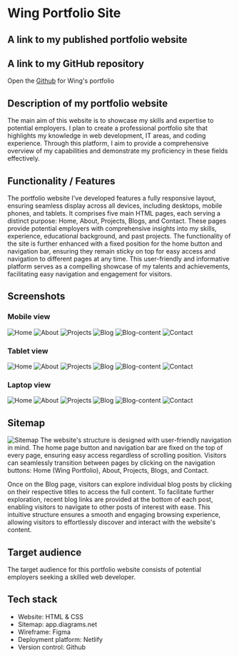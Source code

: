 # Wing Portfolio Site

## A link to my published portfolio website

## A link to my GitHub repository

Open the [Github](https://github.com/Wing-Lo/portfolio) for Wing's portfolio

## Description of my portfolio website

The main aim of this website is to showcase my skills and expertise to potential employers. I plan to create a professional portfolio site that highlights my knowledge in web development, IT areas, and coding experience. Through this platform, I aim to provide a comprehensive overview of my capabilities and demonstrate my proficiency in these fields effectively.

## Functionality / Features

The portfolio website I've developed features a fully responsive layout, ensuring seamless display across all devices, including desktops, mobile phones, and tablets. It comprises five main HTML pages, each serving a distinct purpose: Home, About, Projects, Blogs, and Contact. These pages provide potential employers with comprehensive insights into my skills, experience, educational background, and past projects. The functionality of the site is further enhanced with a fixed position for the home button and navigation bar, ensuring they remain sticky on top for easy access and navigation to different pages at any time. This user-friendly and informative platform serves as a compelling showcase of my talents and achievements, facilitating easy navigation and engagement for visitors.

## Screenshots

### Mobile view 

![Home](docs/screenshot/mobile-1-home.png)
![About](docs/screenshot/mobile-2-about.png)
![Projects](docs/screenshot/mobile-3-projects.png)
![Blog](docs/screenshot/mobile-4-blog.png)
![Blog-content](docs/screenshot/mobile-5-blog-content.png)
![Contact](docs/screenshot/mobile-6-contact.png)

### Tablet view

![Home](docs/screenshot/tablet-1-home.png)
![About](docs/screenshot/tablet-2-about.png)
![Projects](docs/screenshot/tablet-3-projects.png)
![Blog](docs/screenshot/tablet-4-blog.png)
![Blog-content](docs/screenshot/tablet-5-blog-content.png)
![Contact](docs/screenshot/tablet-6-contact.png)

### Laptop view

![Home](docs/screenshot/laptop-1-home.png)
![About](docs/screenshot/laptop-2-about.png)
![Projects](docs/screenshot/laptop-3-projects.png)
![Blog](docs/screenshot/laptop-4-blog.png)
![Blog-content](docs/screenshot/laptop-5-blog-content.png)
![Contact](docs/screenshot/laptop-6-contact.png)

## Sitemap

![Sitemap](docs/wing-portfolio-sitemap.jpg)
The website's structure is designed with user-friendly navigation in mind. The home page button and navigation bar are fixed on the top of every page, ensuring easy access regardless of scrolling position. Visitors can seamlessly transition between pages by clicking on the navigation buttons: Home (Wing Portfolio), About, Projects, Blogs, and Contact.

Once on the Blog page, visitors can explore individual blog posts by clicking on their respective titles to access the full content. To facilitate further exploration, recent blog links are provided at the bottom of each post, enabling visitors to navigate to other posts of interest with ease. This intuitive structure ensures a smooth and engaging browsing experience, allowing visitors to effortlessly discover and interact with the website's content.

## Target audience

The target audience for this portfolio website consists of potential employers seeking a skilled web developer.

## Tech stack

- Website: HTML & CSS
- Sitemap: app.diagrams.net
- Wireframe: Figma
- Deployment platform: Netlify
- Version control: Github
